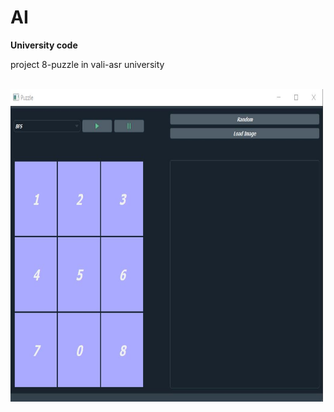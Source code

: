 # AI
<b>University code </b> <br>
<p>project 8-puzzle in vali-asr university </p>


<br>
<img src="/doc/puzzle.jpg" alt="Puzzle UI" height="500" width="500">